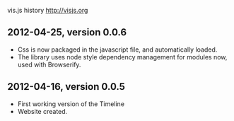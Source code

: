 vis.js history
http://visjs.org


## 2012-04-25, version 0.0.6

- Css is now packaged in the javascript file, and automatically loaded.
- The library uses node style dependency management for modules now, used
  with Browserify.


## 2012-04-16, version 0.0.5

- First working version of the Timeline
- Website created.
